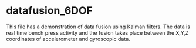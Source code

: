# datafusion_6DOF
This file has a demonstration of data fusion using Kalman filters.
The data is real time bench press activity and the fusion takes place between the X,Y,Z coordinates of accelerometer and gyroscopic data.
